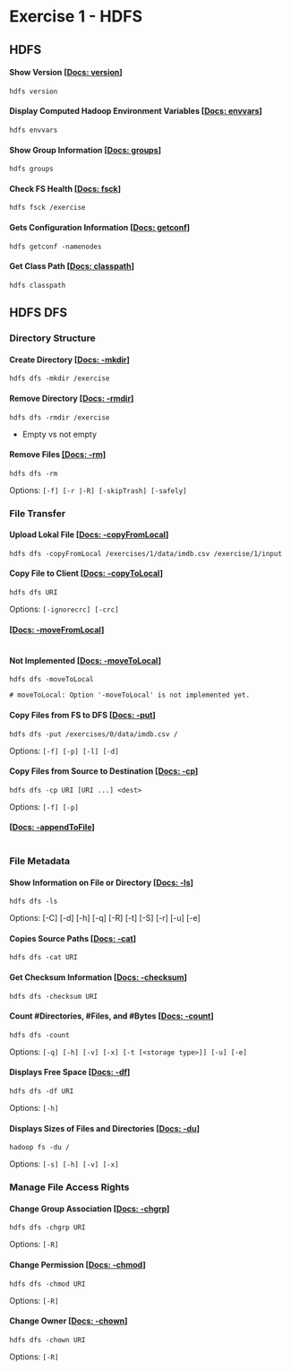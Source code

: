 # Exercise 1 - HDFS



## HDFS

#### Show Version [[Docs: version](https://hadoop.apache.org/docs/r3.2.1/hadoop-project-dist/hadoop-hdfs/HDFSCommands.html#version)]
```
hdfs version
```

#### Display Computed Hadoop Environment Variables [[Docs: envvars](https://hadoop.apache.org/docs/r3.2.1/hadoop-project-dist/hadoop-hdfs/HDFSCommands.html#envvars)]
```
hdfs envvars
```

#### Show Group Information [[Docs: groups](https://hadoop.apache.org/docs/r3.2.1/hadoop-project-dist/hadoop-hdfs/HDFSCommands.html#groups)]
```
hdfs groups
```

#### Check FS Health [[Docs: fsck](https://hadoop.apache.org/docs/r3.2.1/hadoop-project-dist/hadoop-hdfs/HDFSCommands.html#fsck)]
```
hdfs fsck /exercise
```

#### Gets Configuration Information [[Docs: getconf](https://hadoop.apache.org/docs/r3.2.1/hadoop-project-dist/hadoop-hdfs/HDFSCommands.html#getconf)]
```
hdfs getconf -namenodes
```

#### Get Class Path [[Docs: classpath](https://hadoop.apache.org/docs/r3.2.1/hadoop-project-dist/hadoop-hdfs/HDFSCommands.html#classpath)]
```
hdfs classpath
```




## HDFS DFS

### Directory Structure

#### Create Directory [[Docs: -mkdir](https://hadoop.apache.org/docs/r3.2.1/hadoop-project-dist/hadoop-common/FileSystemShell.html#mkdir)]
```
hdfs dfs -mkdir /exercise
```


#### Remove Directory [[Docs: -rmdir](https://hadoop.apache.org/docs/r3.2.1/hadoop-project-dist/hadoop-common/FileSystemShell.html#rmdir)]
```
hdfs dfs -rmdir /exercise
```
- Empty vs not empty


#### Remove Files [[Docs: -rm]](https://hadoop.apache.org/docs/r3.2.1/hadoop-project-dist/hadoop-common/FileSystemShell.html#rm)
```
hdfs dfs -rm
```
Options: `[-f] [-r |-R] [-skipTrash] [-safely]`



### File Transfer

#### Upload Lokal File [[Docs: -copyFromLocal](https://hadoop.apache.org/docs/r3.2.1/hadoop-project-dist/hadoop-common/FileSystemShell.html#copyFromLocal)]
```
hdfs dfs -copyFromLocal /exercises/1/data/imdb.csv /exercise/1/input
```

#### Copy File to Client [[Docs: -copyToLocal](https://hadoop.apache.org/docs/r3.2.1/hadoop-project-dist/hadoop-common/FileSystemShell.html#copyToLocal)]
```
hdfs dfs URI
```
Options: `[-ignorecrc] [-crc]`


#### [[Docs: -moveFromLocal](https://hadoop.apache.org/docs/r3.2.1/hadoop-project-dist/hadoop-common/FileSystemShell.html#moveFromLocal)]
```

```


#### Not Implemented [[Docs: -moveToLocal](https://hadoop.apache.org/docs/r3.2.1/hadoop-project-dist/hadoop-common/FileSystemShell.html#moveToLocal)]
```
hdfs dfs -moveToLocal

# moveToLocal: Option '-moveToLocal' is not implemented yet.
```


#### Copy Files from FS to DFS [[Docs: -put](https://hadoop.apache.org/docs/r3.2.1/hadoop-project-dist/hadoop-common/FileSystemShell.html#put)]
```
hdfs dfs -put /exercises/0/data/imdb.csv /
```
Options: `[-f] [-p] [-l] [-d]`


#### Copy Files from Source to Destination [[Docs: -cp](https://hadoop.apache.org/docs/r3.2.1/hadoop-project-dist/hadoop-common/FileSystemShell.html#cp)]
```
hdfs dfs -cp URI [URI ...] <dest>
```
Options: `[-f] [-p]`


#### [[Docs: -appendToFile](https://hadoop.apache.org/docs/r3.2.1/hadoop-project-dist/hadoop-common/FileSystemShell.html#appendToFile)]
```

```


### File Metadata
#### Show Information on File or Directory [[Docs: -ls](https://hadoop.apache.org/docs/r3.2.1/hadoop-project-dist/hadoop-common/FileSystemShell.html#ls)]
```
hdfs dfs -ls
```
Options: [-C] [-d] [-h] [-q] [-R] [-t] [-S] [-r] [-u] [-e]


#### Copies Source Paths [[Docs: -cat](https://hadoop.apache.org/docs/r3.2.1/hadoop-project-dist/hadoop-common/FileSystemShell.html#cat)]
```
hdfs dfs -cat URI
```


#### Get Checksum Information [[Docs: -checksum](https://hadoop.apache.org/docs/r3.2.1/hadoop-project-dist/hadoop-common/FileSystemShell.html#checksum)]
```
hdfs dfs -checksum URI
```


#### Count #Directories, #Files, and #Bytes [[Docs: -count]()]
```
hdfs dfs -count 
```
Options: `[-q] [-h] [-v] [-x] [-t [<storage type>]] [-u] [-e]`


#### Displays Free Space [[Docs: -df](https://hadoop.apache.org/docs/r3.2.1/hadoop-project-dist/hadoop-common/FileSystemShell.html#df)]
```
hdfs dfs -df URI
```
Options: `[-h]`


#### Displays Sizes of Files and Directories [[Docs: -du]()]
```
hadoop fs -du /
```
Options: `[-s] [-h] [-v] [-x]`


### Manage File Access Rights

#### Change Group Association [[Docs: -chgrp](https://hadoop.apache.org/docs/r3.2.1/hadoop-project-dist/hadoop-common/FileSystemShell.html#chgrp)]
```
hdfs dfs -chgrp URI
```
Options: `[-R]`


#### Change Permission [[Docs: -chmod](https://hadoop.apache.org/docs/r3.2.1/hadoop-project-dist/hadoop-common/FileSystemShell.html#chmod)]
```
hdfs dfs -chmod URI
```
Options: `[-R]`


#### Change Owner [[Docs: -chown](https://hadoop.apache.org/docs/r3.2.1/hadoop-project-dist/hadoop-common/FileSystemShell.html#chmod)]
```
hdfs dfs -chown URI
```
Options: `[-R]`